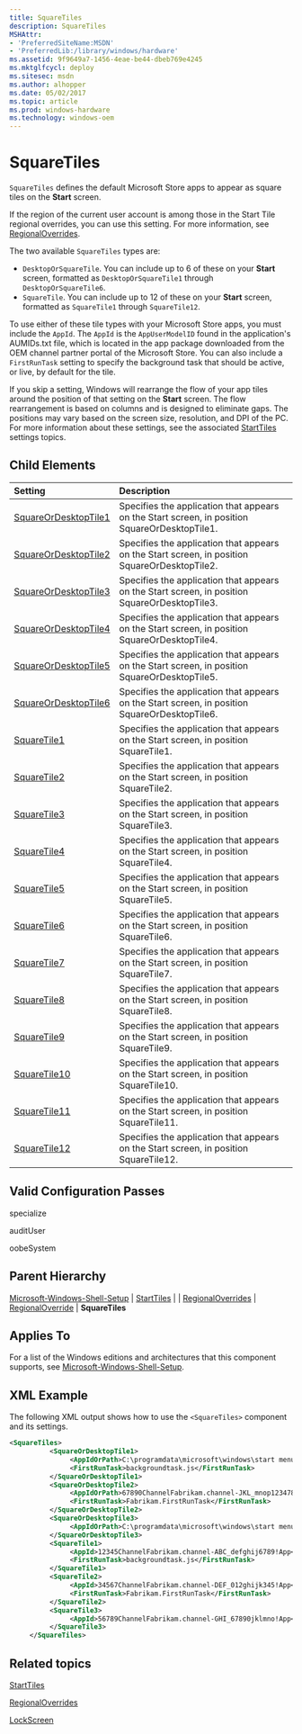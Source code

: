 ```yaml
---
title: SquareTiles
description: SquareTiles
MSHAttr:
- 'PreferredSiteName:MSDN'
- 'PreferredLib:/library/windows/hardware'
ms.assetid: 9f9649a7-1456-4eae-be44-dbeb769e4245
ms.mktglfcycl: deploy
ms.sitesec: msdn
ms.author: alhopper
ms.date: 05/02/2017
ms.topic: article
ms.prod: windows-hardware
ms.technology: windows-oem
---
```

# SquareTiles

`SquareTiles` defines the default Microsoft Store apps to appear as square tiles on the **Start** screen.

If the region of the current user account is among those in the Start Tile regional overrides, you can use this setting. For more information, see [RegionalOverrides](microsoft-windows-shell-setup-starttiles-regionaloverrides.md).

The two available `SquareTiles` types are:

* `DesktopOrSquareTile`. You can include up to 6 of these on your **Start** screen, formatted as `DesktopOrSquareTile1` through `DesktopOrSquareTile6`.
* `SquareTile`. You can include up to 12 of these on your **Start** screen, formatted as `SquareTile1` through `SquareTile12`.

To use either of these tile types with your Microsoft Store apps, you must include the `AppId`. The `AppId` is the `AppUserModelID` found in the application's AUMIDs.txt file, which is located in the app package downloaded from the OEM channel partner portal of the Microsoft Store. You can also include a `FirstRunTask` setting to specify the background task that should be active, or live, by default for the tile.

If you skip a setting, Windows will rearrange the flow of your app tiles around the position of that setting on the **Start** screen. The flow rearrangement is based on columns and is designed to eliminate gaps. The positions may vary based on the screen size, resolution, and DPI of the PC. For more information about these settings, see the associated [StartTiles](microsoft-windows-shell-setup-starttiles.md) settings topics.

## Child Elements

| Setting                 | Description                                                                           |
|:------------------------|:--------------------------------------------------------------------------------------|
|[SquareOrDesktopTile1](microsoft-windows-shell-setup-starttiles-regionaloverrides-regionaloverride-squaretiles-squareordesktoptile1.md)|Specifies the application that appears on the Start screen, in position SquareOrDesktopTile1.|
|[SquareOrDesktopTile2](microsoft-windows-shell-setup-starttiles-regionaloverrides-regionaloverride-squaretiles-squareordesktoptile2.md)|Specifies the application that appears on the Start screen, in position SquareOrDesktopTile2.|
|[SquareOrDesktopTile3](microsoft-windows-shell-setup-starttiles-regionaloverrides-regionaloverride-squaretiles-squareordesktoptile3.md)|Specifies the application that appears on the Start screen, in position SquareOrDesktopTile3.|
|[SquareOrDesktopTile4](microsoft-windows-shell-setup-starttiles-regionaloverrides-regionaloverride-squaretiles-squareordesktoptile4.md)|Specifies the application that appears on the Start screen, in position SquareOrDesktopTile4.|
|[SquareOrDesktopTile5](microsoft-windows-shell-setup-starttiles-regionaloverrides-regionaloverride-squaretiles-squareordesktoptile5.md)|Specifies the application that appears on the Start screen, in position SquareOrDesktopTile5.|
|[SquareOrDesktopTile6](microsoft-windows-shell-setup-starttiles-regionaloverrides-regionaloverride-squaretiles-squareordesktoptile6.md)|Specifies the application that appears on the Start screen, in position SquareOrDesktopTile6.|
|[SquareTile1](microsoft-windows-shell-setup-starttiles-regionaloverrides-regionaloverride-squaretiles-squaretile1.md)|Specifies the application that appears on the Start screen, in position SquareTile1.|
|[SquareTile2](microsoft-windows-shell-setup-starttiles-regionaloverrides-regionaloverride-squaretiles-squaretile2.md)|Specifies the application that appears on the Start screen, in position SquareTile2.|
|[SquareTile3](microsoft-windows-shell-setup-starttiles-regionaloverrides-regionaloverride-squaretiles-squaretile3.md)|Specifies the application that appears on the Start screen, in position SquareTile3.|
|[SquareTile4](microsoft-windows-shell-setup-starttiles-regionaloverrides-regionaloverride-squaretiles-squaretile4.md)|Specifies the application that appears on the Start screen, in position SquareTile4.|
|[SquareTile5](microsoft-windows-shell-setup-starttiles-regionaloverrides-regionaloverride-squaretiles-squaretile5.md)|Specifies the application that appears on the Start screen, in position SquareTile5.|
|[SquareTile6](microsoft-windows-shell-setup-starttiles-regionaloverrides-regionaloverride-squaretiles-squaretile6.md)|Specifies the application that appears on the Start screen, in position SquareTile6.|
|[SquareTile7](microsoft-windows-shell-setup-starttiles-regionaloverrides-regionaloverride-squaretiles-squaretile7.md)|Specifies the application that appears on the Start screen, in position SquareTile7.|
|[SquareTile8](microsoft-windows-shell-setup-starttiles-squaretiles-squaretile8.md)|Specifies the application that appears on the Start screen, in position SquareTile8.|
|[SquareTile9](microsoft-windows-shell-setup-starttiles-regionaloverrides-regionaloverride-squaretiles-squaretile9.md)|Specifies the application that appears on the Start screen, in position SquareTile9.|
|[SquareTile10](microsoft-windows-shell-setup-starttiles-regionaloverrides-regionaloverride-squaretiles-squaretile10.md)|Specifies the application that appears on the Start screen, in position SquareTile10.|
|[SquareTile11](microsoft-windows-shell-setup-starttiles-regionaloverrides-regionaloverride-squaretiles-squaretile11.md)|Specifies the application that appears on the Start screen, in position SquareTile11.|
|[SquareTile12](microsoft-windows-shell-setup-starttiles-regionaloverrides-regionaloverride-squaretiles-squaretile12.md)|Specifies the application that appears on the Start screen, in position SquareTile12.|

## Valid Configuration Passes

specialize

auditUser

oobeSystem

## Parent Hierarchy

[Microsoft-Windows-Shell-Setup](microsoft-windows-shell-setup.md) | [StartTiles](microsoft-windows-shell-setup-starttiles.md) | | [RegionalOverrides](microsoft-windows-shell-setup-starttiles-regionaloverrides.md) | [RegionalOverride](microsoft-windows-shell-setup-starttiles-regionaloverrides-regionaloverride.md) | **SquareTiles**

## Applies To

For a list of the Windows editions and architectures that this component supports, see [Microsoft-Windows-Shell-Setup](microsoft-windows-shell-setup.md).

## XML Example

The following XML output shows how to use the `<SquareTiles>` component and its settings.

```XML
<SquareTiles>
          <SquareOrDesktopTile1>
               <AppIdOrPath>C:\programdata\microsoft\windows\start menu\programs\desktoptile1.lnk</AppIdOrPath>
               <FirstRunTask>backgroundtask.js</FirstRunTask>
          </SquareOrDesktopTile1>
          <SquareOrDesktopTile2>
               <AppIdOrPath>67890ChannelFabrikam.channel-JKL_mnop1234789!App</AppIdOrPath>
               <FirstRunTask>Fabrikam.FirstRunTask</FirstRunTask>
          </SquareOrDesktopTile2>
          <SquareOrDesktopTile3>
               <AppIdOrPath>C:\programdata\microsoft\windows\start menu\programs\desktoptile3.lnk</AppIdOrPath>
          </SquareOrDesktopTile3>
          <SquareTile1>
               <AppId>12345ChannelFabrikam.channel-ABC_defghij6789!App</AppId>
               <FirstRunTask>backgroundtask.js</FirstRunTask>
          </SquareTile1>
          <SquareTile2>
               <AppId>34567ChannelFabrikam.channel-DEF_012ghijk345!App</AppId>
               <FirstRunTask>Fabrikam.FirstRunTask</FirstRunTask>
          </SquareTile2>
          <SquareTile3>
               <AppId>56789ChannelFabrikam.channel-GHI_67890jklmno!App</AppId>
          </SquareTile3>
     </SquareTiles> 
```

## Related topics

[StartTiles](microsoft-windows-shell-setup-starttiles.md)

[RegionalOverrides](microsoft-windows-shell-setup-starttiles-regionaloverrides.md)

[LockScreen](microsoft-windows-shell-setup-starttiles-regionaloverrides-regionaloverride-lockscreen.md)